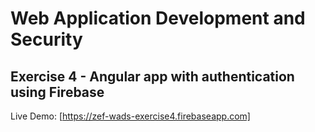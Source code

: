 # Web Application Development and Security
## Exercise 4 - Angular app with authentication using Firebase

Live Demo: [https://zef-wads-exercise4.firebaseapp.com]
